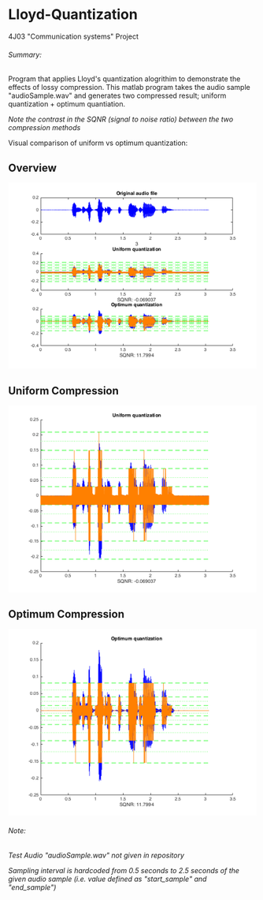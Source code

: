 # Lloyd-Quantization
4J03 "Communication systems" Project

###### Summary:

Program that applies Lloyd's quantization alogrithim to demonstrate the effects of lossy compression. This matlab program takes the audio sample "audioSample.wav" and generates two compressed result; uniform quantization + optimum quantiation.

*Note the contrast in the SQNR (signal to noise ratio) between the two compression methods*

Visual comparison of uniform vs optimum quantization:


## Overview
![Overview](./Screenshots/Overview.png)


## Uniform Compression
![Uniform](./Screenshots/UniformQuantization.png)


## Optimum Compression
![Optimum](./Screenshots/OptimumQuantization.png)



###### Note:

*Test Audio "audioSample.wav" not given in repository*

*Sampling interval is hardcoded from 0.5 seconds to 2.5 seconds of the given audio sample (i.e. value defined as "start_sample" and "end_sample")*


